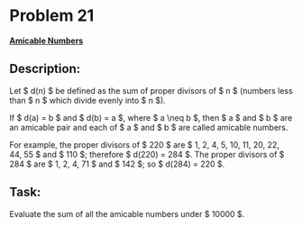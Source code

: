# Problem 21

[**Amicable Numbers**](https://projecteuler.net/problem=21)

## Description:
Let $ d(n) $ be defined as the sum of proper divisors of $ n $ (numbers less than $ n $ which divide evenly into $ n $).

If $ d(a) = b $ and $ d(b) = a $, where $ a \neq b $, then $ a $ and $ b $ are an amicable pair and each of $ a $ and $ b $ are called amicable numbers.

For example, the proper divisors of $ 220 $ are $ 1, 2, 4, 5, 10, 11, 20, 22, 44, 55 $ and $ 110 $; therefore $ d(220) = 284 $. The proper divisors of $ 284 $ are $ 1, 2, 4, 71 $ and $ 142 $; so $ d(284) = 220 $.

## Task:
Evaluate the sum of all the amicable numbers under $ 10000 $.

